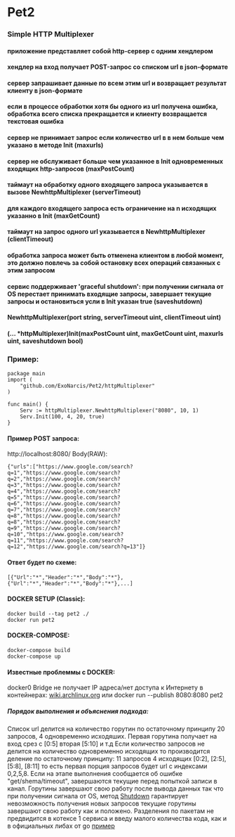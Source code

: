 # Pet2
### Simple HTTP Multiplexer   
#### приложение представляет собой http-сервер с одним хендлером   
#### хендлер на вход получает POST-запрос со списком url в json-формате   
#### сервер запрашивает данные по всем этим url и возвращает результат клиенту в json-формате   
#### если в процессе обработки хотя бы одного из url получена ошибка, обработка всего списка прекращается и клиенту возвращается текстовая ошибка    
#### сервер не принимает запрос если количество url в в нем больше чем указано в методе Init (maxurls)
#### сервер не обслуживает больше чем указанное в Init одновременных входящих http-запросов (maxPostCount)
#### таймаут на обработку одного входящего запроса указывается в вызове NewhttpMultiplexer (serverTimeout)
#### для каждого входящего запроса есть ограничение на n исходящих указанно в Init (maxGetCount)
#### таймаут на запрос одного url указывается в NewhttpMultiplexer (clientTimeout)
#### обработка запроса может быть отменена клиентом в любой момент, это должно повлечь за собой остановку всех операций связанных с этим запросом   
#### сервис поддерживает 'graceful shutdown': при получении сигнала от OS перестает принимать входящие запросы, завершает текущие запросы и остановиться усли в Init указан true (saveshutdown)  

#### NewhttpMultiplexer(port string, serverTimeout uint, clientTimeout uint)
#### (... *httpMultiplexer)Init(maxPostCount uint, maxGetCount uint, maxurls uint, saveshutdown bool)

### Пример:
```
package main
import (
	"github.com/ExoNarcis/Pet2/httpMultiplexer"
)

func main() {
	Serv := httpMultiplexer.NewhttpMultiplexer("8080", 10, 1)
	Serv.Init(100, 4, 20, true)
}
```

#### Пример POST запроса:
http://localhost:8080/
Body(RAW):
```
{"urls":["https://www.google.com/search?q=1","https://www.google.com/search?q=2","https://www.google.com/search?q=3","https://www.google.com/search?q=4","https://www.google.com/search?q=5","https://www.google.com/search?q=6","https://www.google.com/search?q=7","https://www.google.com/search?q=8","https://www.google.com/search?q=8","https://www.google.com/search?q=9","https://www.google.com/search?q=10","https://www.google.com/search?q=11","https://www.google.com/search?q=12","https://www.google.com/search?q=13"]}
```
#### Ответ будет по схеме:
```
[{"Url":"*","Header":"*","Body":"*"},{"Url":"*","Header":"*","Body":"*"},...]
```
#### DOCKER SETUP (Classic):
```
docker build --tag pet2 ./  
docker run pet2  
```

####  DOCKER-COMPOSE:
```
docker-compose build
docker-compose up 
```

#### Известные проблеммы с DOCKER:
docker0 Bridge не получает IP адреса/нет доступа к Интернету в контейнерах:
[wiki.archlinux.org](https://wiki.archlinux.org/title/Docker_(%D0%A0%D1%83%D1%81%D1%81%D0%BA%D0%B8%D0%B9)#docker0_Bridge_%D0%BD%D0%B5_%D0%BF%D0%BE%D0%BB%D1%83%D1%87%D0%B0%D0%B5%D1%82_IP_%D0%B0%D0%B4%D1%80%D0%B5%D1%81%D0%B0/%D0%BD%D0%B5%D1%82_%D0%B4%D0%BE%D1%81%D1%82%D1%83%D0%BF%D0%B0_%D0%BA_%D0%98%D0%BD%D1%82%D0%B5%D1%80%D0%BD%D0%B5%D1%82%D1%83_%D0%B2_%D0%BA%D0%BE%D0%BD%D1%82%D0%B5%D0%B9%D0%BD%D0%B5%D1%80%D0%B0%D1%85)
или 
docker run --publish 8080:8080 pet2 
##### Порядок выполнения и объяснения подхода:
Список url делится на количество горутин по остаточному принципу
20 запросов, 4 одновременно исходяших. 
Первая горутина получает на вход срез с [0:5] вторая [5:10] и т.д
Если количество запросов не делится на количество одновременно исходящих то производится деление по остаточному принципу:
11 запросов 4 исходящих [0:2], [2:5], [5:8], [8:11] то есть первая порция запросов будет url с индексами 0,2,5,8.
Если на этапе выполнения сообщается об ошибке "get/shema/timeout", завершаются текущие перед попыткой записи в канал.
Горутины завершают свою работу после вывода данных так что при получении сигнала от OS, метод [Shutdown](https://pkg.go.dev/net/http#Server.Shutdown)
гарантирует невозможность получения новых запросов текущие горутины завершают свою работу как и положено.
Разделения по пакетам не предвидится в котексе 1 сервиса и введу малого количества кода, как и в официальных либах от go [пример](https://github.com/golang/go/blob/master/src/net/http/server.go)
